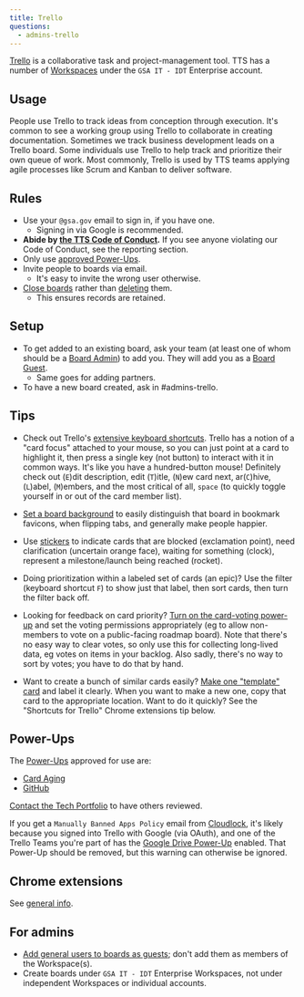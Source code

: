 ```yaml
---
title: Trello
questions:
  - admins-trello
---
```


[Trello](https://trello.com/) is a collaborative task and project-management tool. TTS has a number of [Workspaces](https://help.trello.com/article/927-what-are-teams) under the `GSA IT - IDT` Enterprise account.

## Usage

People use Trello to track ideas from conception through execution. It's common to see a working group using Trello to collaborate in creating documentation. Sometimes we track business development leads on a Trello board. Some individuals use Trello to help track and prioritize their own queue of work. Most commonly, Trello is used by TTS teams applying agile processes like Scrum and Kanban to deliver software.

## Rules

- Use your `@gsa.gov` email to sign in, if you have one.
  - Signing in via Google is recommended.
- **Abide by [the TTS Code of Conduct]({{site.baseurl}}/code-of-conduct).** If you see anyone violating our Code of Conduct, see the reporting section.
- Only use [approved Power-Ups](#power-ups).
- Invite people to boards via email.
  - It's easy to invite the wrong user otherwise.
- [Close boards](https://help.trello.com/article/777-closing-a-board) rather than [deleting](https://help.trello.com/article/801-deleting-a-board) them.
  - This ensures records are retained.

## Setup

- To get added to an existing board, ask your team (at least one of whom should be a [Board Admin](https://help.trello.com/article/791-changing-permissions-on-a-board)) to add you. They will add you as a [Board Guest](https://help.trello.com/article/1236-board-guests).
  - Same goes for adding partners.
- To have a new board created, ask in #admins-trello.

## Tips

- Check out Trello's [extensive keyboard shortcuts](https://trello.com/shortcuts). Trello has a notion of a "card focus" attached to your mouse, so you can just point at a card to highlight it, then press a single key (not button) to interact with it in common ways. It's like you have a hundred-button mouse! Definitely check out (`E`)dit description, edit (`T`)itle, (`N`)ew card next, ar(`C`)hive, (`L`)abel, (`M`)embers, and the most critical of all, `space` (to quickly toggle yourself in or out of the card member list).

- [Set a board background](https://help.trello.com/article/818-changing-board-backgrounds) to easily distinguish that board in bookmark favicons, when flipping tabs, and generally make people happier.

- Use [stickers](https://help.trello.com/article/826-adding-and-removing-stickers-from-cards) to indicate cards that are blocked (exclamation point), need clarification (uncertain orange face), waiting for something (clock), represent a milestone/launch being reached (rocket).

- Doing prioritization within a labeled set of cards (an epic)? Use the filter (keyboard shortcut `F`) to show just that label, then sort cards, then turn the filter back off.

- Looking for feedback on card priority? [Turn on the card-voting power-up](https://help.trello.com/article/788-voting-on-cards) and set the voting permissions appropriately (eg to allow non-members to vote on a public-facing roadmap board). Note that there's no easy way to clear votes, so only use this for collecting long-lived data, eg votes on items in your backlog. Also sadly, there's no way to sort by votes; you have to do that by hand.

- Want to create a bunch of similar cards easily? [Make one "template" card](https://help.trello.com/article/1211-creating-template-cards) and label it clearly. When you want to make a new one, copy that card to the appropriate location. Want to do it quickly? See the "Shortcuts for Trello" Chrome extensions tip below.

## Power-Ups

The [Power-Ups](https://trello.com/power-ups) approved for use are:

- [Card Aging](https://trello.com/power-ups/55a5d917446f517774210012/card-aging)
- [GitHub](https://trello.com/power-ups/55a5d916446f517774210004)

[Contact the Tech Portfolio]({{site.baseurl}}/tech-portfolio/#questions) to have others reviewed.

If you get a `Manually Banned Apps Policy` email from [Cloudlock](https://insite.gsa.gov/employee-resources/information-technology/do-it-yourself-self-help/google-g-suite-apps/sharing-securely-in-google/cloudlock), it's likely because you signed into Trello with Google (via OAuth), and one of the Trello Teams you're part of has the [Google Drive Power-Up](https://trello.com/power-ups/55a5d916446f517774210006) enabled. That Power-Up should be removed, but this warning can otherwise be ignored.

## Chrome extensions

See [general info]({{site.baseurl}}/software/#other-lists-and-approval-processes).

## For admins

- [Add general users to boards as guests](https://help.trello.com/article/1236-board-guests); don't add them as members of the Workspace(s).
- Create boards under `GSA IT - IDT` Enterprise Workspaces, not under independent Workspaces or individual accounts.
